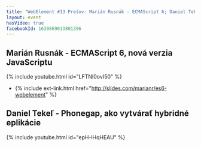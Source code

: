 ```yaml
---
title: "WebElement #13 Prešov: Marián Rusnák - ECMAScript 6; Daniel Tekeľ - Phonegap"
layout: event
hasVideo: true
facebookId: 1630869013801396
---
```


## Marián Rusnák - ECMAScript 6, nová verzia JavaScriptu

{% include youtube.html id="LFTNI0ovI50" %}

- {% include ext-link.html href="http://slides.com/marianr/es6-webelement" %}

## Daniel Tekeľ - Phonegap, ako vytvárať hybridné eplikácie

{% include youtube.html id="epH-lHqHEAU" %}